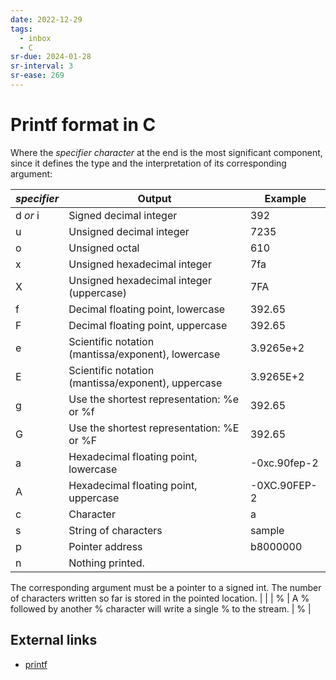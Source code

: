```yaml
---
date: 2022-12-29
tags:
  - inbox
  - C
sr-due: 2024-01-28
sr-interval: 3
sr-ease: 269
---
```


# Printf format in C

Where the _specifier character_ at the end is the most significant component,
since it defines the type and the interpretation of its corresponding argument:

| _specifier_ | Output | Example |
| --- | --- | --- |
| d _or_ i | Signed decimal integer | 392 |
| u | Unsigned decimal integer | 7235 |
| o | Unsigned octal | 610 |
| x | Unsigned hexadecimal integer | 7fa |
| X | Unsigned hexadecimal integer (uppercase) | 7FA |
| f | Decimal floating point, lowercase | 392.65 |
| F | Decimal floating point, uppercase | 392.65 |
| e | Scientific notation (mantissa/exponent), lowercase | 3.9265e+2 |
| E | Scientific notation (mantissa/exponent), uppercase | 3.9265E+2 |
| g | Use the shortest representation: %e or %f | 392.65 |
| G | Use the shortest representation: %E or %F | 392.65 |
| a | Hexadecimal floating point, lowercase | -0xc.90fep-2 |
| A | Hexadecimal floating point, uppercase | -0XC.90FEP-2 |
| c | Character | a |
| s | String of characters | sample |
| p | Pointer address | b8000000 |
| n | Nothing printed.
The corresponding argument must be a pointer to a signed int.
The number of characters written so far is stored in the pointed location. |  |
| % | A % followed by another % character will write a single % to the stream. | % |

## External links

- [printf](https://www.cplusplus.com/reference/cstdio/printf/)

